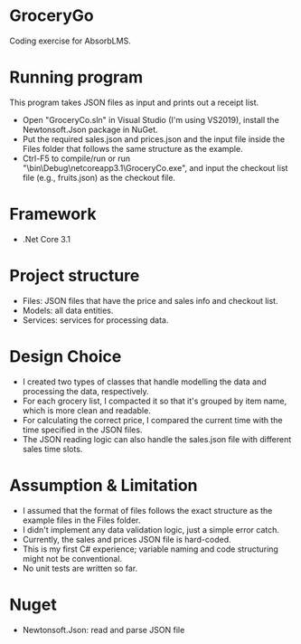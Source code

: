 # GroceryGo
Coding exercise for AbsorbLMS.

# Running program

This program takes JSON files as input and prints out a receipt list.

- Open "GroceryCo.sln" in Visual Studio (I'm using VS2019), install the Newtonsoft.Json package in NuGet.
- Put the required sales.json and prices.json and the input file inside the Files folder that follows the same structure as the example.
- Ctrl-F5 to compile/run or run "\bin\Debug\netcoreapp3.1\GroceryCo.exe", and input the checkout list file (e.g., fruits.json) as the checkout file.

# Framework

- .Net Core 3.1

# Project structure

- Files: JSON files that have the price and sales info and checkout list.
- Models: all data entities.
- Services: services for processing data.

# Design Choice

- I created two types of classes that handle modelling the data and processing the data, respectively.
- For each grocery list, I compacted it so that it's grouped by item name, which is more clean and readable.
- For calculating the correct price, I compared the current time with the time specified in the JSON files.
- The JSON reading logic can also handle the sales.json file with different sales time slots.

# Assumption & Limitation

- I assumed that the format of files follows the exact structure as the example files in the Files folder.
- I didn't implement any data validation logic, just a simple error catch.
- Currently, the sales and prices JSON file is hard-coded.
- This is my first C# experience; variable naming and code structuring might not be conventional.
- No unit tests are written so far.

# Nuget

- Newtonsoft.Json: read and parse JSON file

